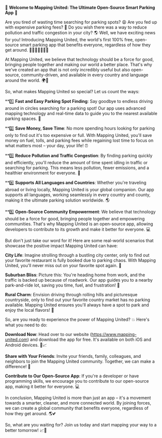 🚀 **Welcome to Mapping United: The Ultimate Open-Source Smart Parking App** 🚀

Are you tired of wasting time searching for parking spots? 😩 Are you fed up with expensive parking fees? 💸 Do you wish there was a way to reduce pollution and traffic congestion in your city? 🌎 Well, we have exciting news for you! Introducing Mapping United, the world's first 100% free, open-source smart parking app that benefits everyone, regardless of how they get around. 🚗🚌🚂🚴‍♀️🏃‍♂️

At Mapping United, we believe that technology should be a force for good, bringing people together and making our world a better place. That's why we've created an app that is not only incredibly useful but also open-source, community-driven, and available in every country and language around the world. 🌍📱

So, what makes Mapping United so special? Let us count the ways:

**1️⃣ **Fast and Easy Parking Spot Finding**: Say goodbye to endless driving around in circles searching for a parking spot! Our app uses advanced mapping technology and real-time data to guide you to the nearest available parking spaces. 📍

**2️⃣ **Save Money, Save Time**: No more spending hours looking for parking only to find out it's too expensive or full. With Mapping United, you'll save money on fuel, tolls, and parking fees while regaining lost time to focus on what matters most – your day, your life! ⏰

**3️⃣ **Reduce Pollution and Traffic Congestion**: By finding parking quickly and efficiently, you'll reduce the amount of time spent idling in traffic or searching for parking. This means less pollution, fewer emissions, and a healthier environment for everyone. 🌳

**4️⃣ **Supports All Languages and Countries**: Whether you're traveling abroad or living locally, Mapping United is your global companion. Our app supports all languages, working seamlessly in every country and county, making it the ultimate parking solution worldwide. 🌎

**5️⃣ **Open-Source Community Empowerment**: We believe that technology should be a force for good, bringing people together and empowering communities. That's why Mapping United is an open-source app, allowing developers to contribute to its growth and make it better for everyone. 💻

But don't just take our word for it! Here are some real-world scenarios that showcase the positive impact Mapping United can have:

**City Life**: Imagine strolling through a bustling city center, only to find out your favorite restaurant is fully booked due to parking chaos. With Mapping United, you'll never miss out on your favorite spot again. 🍴

**Suburban Bliss**: Picture this: You're heading home from work, and the traffic is backed up because of roadwork. Our app guides you to a nearby park-and-ride lot, saving you time, fuel, and frustration! 🚗

**Rural Charm**: Envision driving through rolling hills and picturesque countryside, only to find out your favorite country market has no parking available. Mapping United ensures you'll always have a spot to park and enjoy the local flavors! 🌼

So, are you ready to experience the power of Mapping United? 💥 Here's what you need to do:

**Download Now**: Head over to our website (https://www.mapping-united.com) and download the app for free. It's available on both iOS and Android devices. 📱📈

**Share with Your Friends**: Invite your friends, family, colleagues, and neighbors to join the Mapping United community. Together, we can make a difference! 🤝

**Contribute to Our Open-Source App**: If you're a developer or have programming skills, we encourage you to contribute to our open-source app, making it better for everyone. 💻

In conclusion, Mapping United is more than just an app – it's a movement towards a smarter, cleaner, and more connected world. By joining forces, we can create a global community that benefits everyone, regardless of how they get around. 🌎💕

So, what are you waiting for? Join us today and start mapping your way to a better tomorrow! 📈🌟